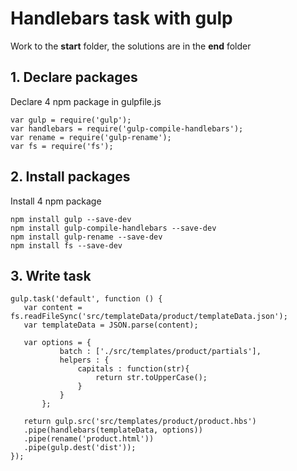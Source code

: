 # Handlebars task with gulp
Work to the <b>start</b> folder, the solutions are in the <b>end</b> folder

## 1. Declare packages
Declare 4 npm package in gulpfile.js
```
var gulp = require('gulp');
var handlebars = require('gulp-compile-handlebars');
var rename = require('gulp-rename');
var fs = require('fs');
```

## 2. Install packages
Install 4 npm package

```
npm install gulp --save-dev
npm install gulp-compile-handlebars --save-dev
npm install gulp-rename --save-dev
npm install fs --save-dev
```

## 3. Write task

```
gulp.task('default', function () {
   var content = fs.readFileSync('src/templateData/product/templateData.json');
   var templateData = JSON.parse(content);

   var options = {
           batch : ['./src/templates/product/partials'],
           helpers : {
               capitals : function(str){
                   return str.toUpperCase();
               }
           }
       };
  
   return gulp.src('src/templates/product/product.hbs')
   .pipe(handlebars(templateData, options))
   .pipe(rename('product.html'))
   .pipe(gulp.dest('dist'));
});
```